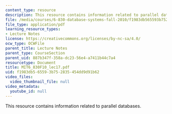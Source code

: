 ```yaml
---
content_type: resource
description: This resource contains information related to parallel databases.
file: /media/courses/6-830-database-systems-fall-2010/f1983db565593b752835454dd9d91b62_MIT6_830F10_lec17.pdf
file_type: application/pdf
learning_resource_types:
- Lecture Notes
license: https://creativecommons.org/licenses/by-nc-sa/4.0/
ocw_type: OCWFile
parent_title: Lecture Notes
parent_type: CourseSection
parent_uid: 887b347f-358a-dc23-56e4-a7411b44c7a4
resourcetype: Document
title: MIT6_830F10_lec17.pdf
uid: f1983db5-6559-3b75-2835-454dd9d91b62
video_files:
  video_thumbnail_file: null
video_metadata:
  youtube_id: null
---
```

This resource contains information related to parallel databases.